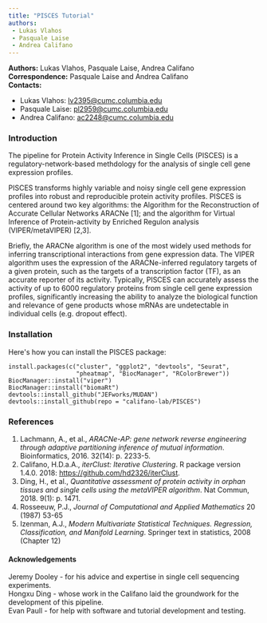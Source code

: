 ```yaml
---
title: "PISCES Tutorial"
authors: 
 - Lukas Vlahos
 - Pasquale Laise
 - Andrea Califano
---
```

**Authors:** Lukas Vlahos, Pasquale Laise, Andrea Califano  
**Correspondence:** Pasquale Laise and Andrea Califano  
**Contacts:**

* Lukas Vlahos: lv2395@cumc.columbia.edu
* Pasquale Laise: pl2959@cumc.columbia.edu
* Andrea Califano: ac2248@cumc.columbia.edu

### Introduction

The pipeline for Protein Activity Inference in Single Cells (PISCES) is a regulatory-network-based methdology for the analysis of single cell gene expression profiles.

PISCES transforms highly variable and noisy single cell gene expression profiles into robust and reproducible protein activity profiles. PISCES  is centered around two key algorithms: the Algorithm for the Reconstruction of Accurate Cellular Networks ARACNe [1]; and the algorithm for  Virtual Inference of Protein-activity by Enriched Regulon analysis (VIPER/metaVIPER) [2,3].

Briefly, the ARACNe  algorithm is  one of the most widely used methods for inferring transcriptional interactions from gene expression data. The VIPER algorithm uses the expression of the ARACNe-inferred regulatory targets of a given protein, such as the targets of a transcription factor (TF), as an accurate reporter of its activity. Typically, PISCES  can accurately assess the activity of up to 6000 regulatory proteins  from single cell gene expression profiles,  significantly increasing the ability to analyze the biological function and relevance of gene products whose mRNAs are undetectable in individual cells (e.g. dropout effect).

### Installation

Here's how you can install the PISCES package:

```
install.packages(c("cluster", "ggplot2", "devtools", "Seurat", 
                   "pheatmap", "BiocManager", "RColorBrewer"))
BiocManager::install("viper")
BiocManager::install("biomaRt")
devtools::install_github("JEFworks/MUDAN")
devtools::install_github(repo = "califano-lab/PISCES")
```

### References

1.	Lachmann, A., et al., *ARACNe-AP: gene network reverse engineering through adaptive partitioning inference of mutual information*. Bioinformatics, 2016. 32(14): p. 2233-5.  
2.	Califano, H.D.a.A., *iterClust: Iterative Clustering*. R package version 1.4.0. 2018: https://github.com/hd2326/iterClust.  
3.	Ding, H., et al., *Quantitative assessment of protein activity in orphan tissues and single cells using the metaVIPER algorithm*. Nat Commun, 2018. 9(1): p. 1471.  
4.  Rosseeuw, P.J., *Journal of Computational and Applied Mathematics* 20 (1987) 53-65  
5.  Izenman, A.J., *Modern Multivariate Statistical Techniques. Regression, Classification, and Manifold Learning*. Springer text in statistics, 2008 (Chapter 12)

#### Acknowledgements

Jeremy Dooley - for his advice and expertise in single cell sequencing experiments.  
Hongxu Ding - whose work in the Califano laid the groundwork for the development of this pipeline.  
Evan Paull - for help with software and tutorial development and testing.

